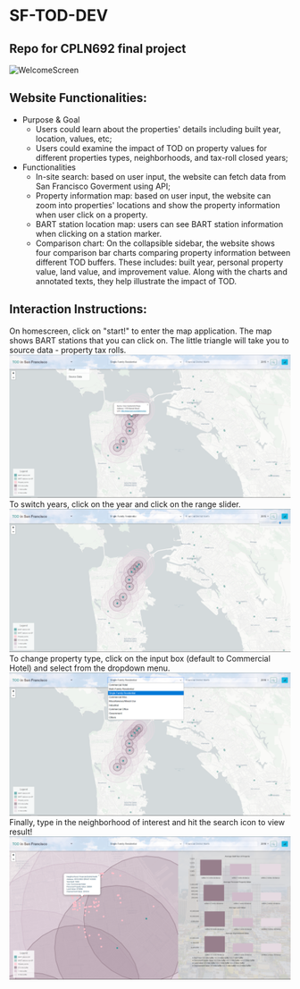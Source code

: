 # SF-TOD-DEV
Repo for CPLN692 final project
----
![WelcomeScreen](Screens/WelcomeScreen.PNG)

## Website Functionalities:
* Purpose & Goal
    * Users could learn about the properties' details including built year, location, values, etc;
    * Users could examine the impact of TOD on property values for different properties types, neighborhoods, and tax-roll closed years;
* Functionalities
    * In-site search: based on user input, the website can fetch data from San Francisco Goverment using API;
    * Property information map: based on user input, the website can zoom into properties' locations and show the property information when user click on a property.
    * BART station location map: users can see BART station information when clicking on a station marker.
    * Comparison chart: On the collapsible sidebar, the website shows four comparison bar charts comparing property information between different TOD buffers. These includes: built year, personal property value, land value, and improvement value. Along with the charts and annotated texts, they help illustrate the impact of TOD.

## Interaction Instructions:
On homescreen, click on "start!" to enter the map application. The map shows BART stations that you can click on. The little triangle will take you to source data - property tax rolls.
![MapViewScreen](Screens/MapView.PNG)
To switch years, click on the year and click on the range slider.
![SearchOption-YearScreen](Screens/SearchOption-Year.PNG)
To change property type, click on the input box (default to Commercial Hotel) and select from the dropdown menu.
![SearchOption-YearScreen](Screens/SearchOption-Type.PNG)
Finally, type in the neighborhood of interest and hit the search icon to view result!
![MapViewScreen](Screens/SearchResult.PNG)
